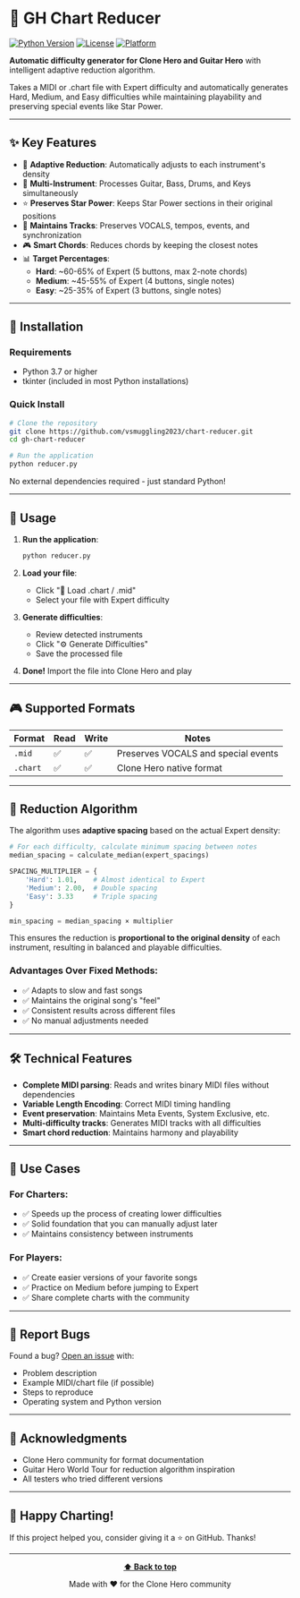 # 🎸 GH Chart Reducer

[![Python Version](https://img.shields.io/badge/python-3.7%2B-blue.svg)](https://www.python.org/downloads/)
[![License](https://img.shields.io/badge/license-MIT-green.svg)](LICENSE)
[![Platform](https://img.shields.io/badge/platform-Windows%20%7C%20Linux%20%7C%20macOS-lightgrey.svg)](https://github.com)

**Automatic difficulty generator for Clone Hero and Guitar Hero** with intelligent adaptive reduction algorithm.

Takes a MIDI or .chart file with Expert difficulty and automatically generates Hard, Medium, and Easy difficulties while maintaining playability and preserving special events like Star Power.

---

## ✨ Key Features

- 🎯 **Adaptive Reduction**: Automatically adjusts to each instrument's density
- 🎸 **Multi-Instrument**: Processes Guitar, Bass, Drums, and Keys simultaneously
- ⭐ **Preserves Star Power**: Keeps Star Power sections in their original positions
- 🎵 **Maintains Tracks**: Preserves VOCALS, tempos, events, and synchronization
- 🎮 **Smart Chords**: Reduces chords by keeping the closest notes
- 📊 **Target Percentages**:
  - **Hard**: ~60-65% of Expert (5 buttons, max 2-note chords)
  - **Medium**: ~45-55% of Expert (4 buttons, single notes)
  - **Easy**: ~25-35% of Expert (3 buttons, single notes)

---

## 🚀 Installation

### Requirements

- Python 3.7 or higher
- tkinter (included in most Python installations)

### Quick Install

```bash
# Clone the repository
git clone https://github.com/vsmuggling2023/chart-reducer.git
cd gh-chart-reducer

# Run the application
python reducer.py
```

No external dependencies required - just standard Python!

---

## 📖 Usage

1. **Run the application**:
   ```bash
   python reducer.py
   ```

2. **Load your file**:
   - Click "📂 Load .chart / .mid"
   - Select your file with Expert difficulty

3. **Generate difficulties**:
   - Review detected instruments
   - Click "⚙️ Generate Difficulties"
   - Save the processed file

4. **Done!** Import the file into Clone Hero and play

---

## 🎮 Supported Formats

| Format | Read | Write | Notes |
|---------|---------|-----------|-------|
| `.mid` | ✅ | ✅ | Preserves VOCALS and special events |
| `.chart` | ✅ | ✅ | Clone Hero native format |

---

## 🧠 Reduction Algorithm

The algorithm uses **adaptive spacing** based on the actual Expert density:

```python
# For each difficulty, calculate minimum spacing between notes
median_spacing = calculate_median(expert_spacings)

SPACING_MULTIPLIER = {
    'Hard': 1.01,    # Almost identical to Expert
    'Medium': 2.00,  # Double spacing
    'Easy': 3.33     # Triple spacing
}

min_spacing = median_spacing × multiplier
```

This ensures the reduction is **proportional to the original density** of each instrument, resulting in balanced and playable difficulties.

### Advantages Over Fixed Methods:
- ✅ Adapts to slow and fast songs
- ✅ Maintains the original song's "feel"
- ✅ Consistent results across different files
- ✅ No manual adjustments needed

---

## 🛠️ Technical Features

- **Complete MIDI parsing**: Reads and writes binary MIDI files without dependencies
- **Variable Length Encoding**: Correct MIDI timing handling
- **Event preservation**: Maintains Meta Events, System Exclusive, etc.
- **Multi-difficulty tracks**: Generates MIDI tracks with all difficulties
- **Smart chord reduction**: Maintains harmony and playability

---

## 📝 Use Cases

### For Charters:
- ✅ Speeds up the process of creating lower difficulties
- ✅ Solid foundation that you can manually adjust later
- ✅ Maintains consistency between instruments

### For Players:
- ✅ Create easier versions of your favorite songs
- ✅ Practice on Medium before jumping to Expert
- ✅ Share complete charts with the community

---

## 🐛 Report Bugs

Found a bug? [Open an issue](https://github.com/yourusername/gh-chart-reducer/issues) with:
- Problem description
- Example MIDI/chart file (if possible)
- Steps to reproduce
- Operating system and Python version

---

## 🙏 Acknowledgments

- Clone Hero community for format documentation
- Guitar Hero World Tour for reduction algorithm inspiration
- All testers who tried different versions

---

## 🎵 Happy Charting!

If this project helped you, consider giving it a ⭐ on GitHub. Thanks!

---

<div align="center">
  
**[⬆ Back to top](#-gh-chart-reducer)**

Made with ❤️ for the Clone Hero community

</div>

